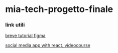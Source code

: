 # mia-tech-progetto-finale

### link utili
[breve tutorial figma](https://www.youtube.com/watch?v=luxx_3-A5-w)

[social media app with react, videocourse](https://www.youtube.com/watch?v=1RHDhtbqo94)
